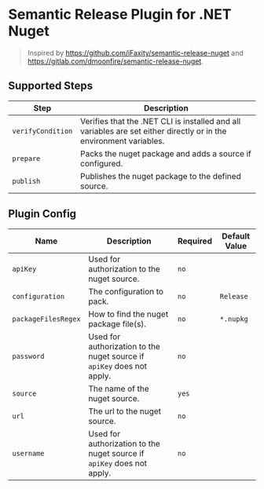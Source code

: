 # Semantic Release Plugin for .NET Nuget

> Inspired by https://github.com/iFaxity/semantic-release-nuget and https://gitlab.com/dmoonfire/semantic-release-nuget.

## Supported Steps

| Step | Description |
| --- | --- |
| `verifyCondition` | Verifies that the .NET CLI is installed and all variables are set either directly or in the environment variables. |
| `prepare` | Packs the nuget package and adds a source if configured. |
| `publish` | Publishes the nuget package to the defined source. |

## Plugin Config

| Name | Description | Required | Default Value |
| --- | --- | --- | --- |
| `apiKey` | Used for authorization to the nuget source. | `no` | ` `|
| `configuration` | The configuration to pack. | `no` | `Release`|
| `packageFilesRegex` | How to find the nuget package file(s). | `no` | `*.nupkg`|
| `password` | Used for authorization to the nuget source if `apiKey` does not apply. | `no` | ` `|
| `source` | The name of the nuget source. | `yes` | ` `|
| `url` | The url to the nuget source. | `no` | ` `|
| `username` | Used for authorization to the nuget source if `apiKey` does not apply. | `no` | ` `|
